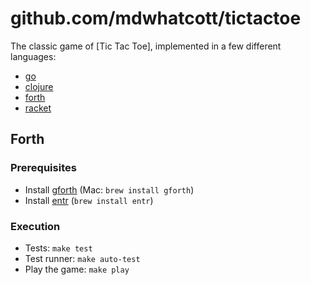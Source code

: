 # github.com/mdwhatcott/tictactoe

The classic game of [Tic Tac Toe], implemented in a few different languages:

- [go](https://github.com/mdwhatcott/tictactoe/tree/go)
- [clojure](https://github.com/mdwhatcott/tictactoe/tree/clojure)
- [forth](https://github.com/mdwhatcott/tictactoe/tree/forth)
- [racket](https://github.com/mdwhatcott/tictactoe/tree/racket)

## Forth

### Prerequisites

- Install [gforth](https://gforth.org/) (Mac: `brew install gforth`)
- Install [entr](http://eradman.com/entrproject/) (`brew install entr`)


### Execution

- Tests: `make test`
- Test runner: `make auto-test`
- Play the game: `make play`
